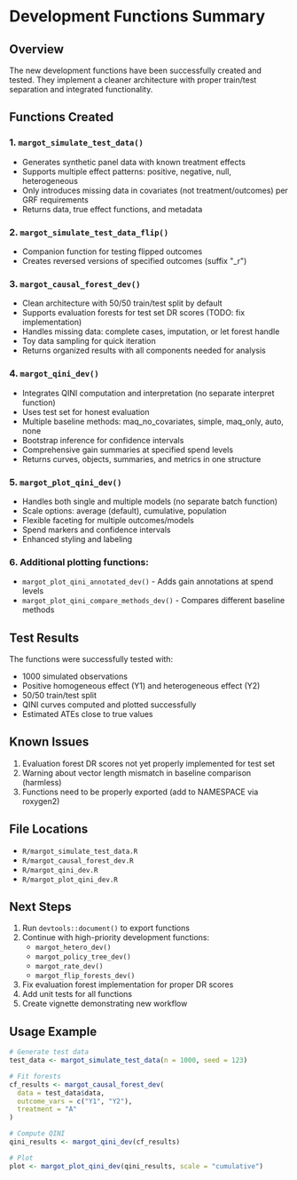 # Development Functions Summary

## Overview
The new development functions have been successfully created and tested. They implement a cleaner architecture with proper train/test separation and integrated functionality.

## Functions Created

### 1. `margot_simulate_test_data()`
- Generates synthetic panel data with known treatment effects
- Supports multiple effect patterns: positive, negative, null, heterogeneous
- Only introduces missing data in covariates (not treatment/outcomes) per GRF requirements
- Returns data, true effect functions, and metadata

### 2. `margot_simulate_test_data_flip()`
- Companion function for testing flipped outcomes
- Creates reversed versions of specified outcomes (suffix "_r")

### 3. `margot_causal_forest_dev()`
- Clean architecture with 50/50 train/test split by default
- Supports evaluation forests for test set DR scores (TODO: fix implementation)
- Handles missing data: complete cases, imputation, or let forest handle
- Toy data sampling for quick iteration
- Returns organized results with all components needed for analysis

### 4. `margot_qini_dev()`
- Integrates QINI computation and interpretation (no separate interpret function)
- Uses test set for honest evaluation
- Multiple baseline methods: maq_no_covariates, simple, maq_only, auto, none
- Bootstrap inference for confidence intervals
- Comprehensive gain summaries at specified spend levels
- Returns curves, objects, summaries, and metrics in one structure

### 5. `margot_plot_qini_dev()`
- Handles both single and multiple models (no separate batch function)
- Scale options: average (default), cumulative, population
- Flexible faceting for multiple outcomes/models
- Spend markers and confidence intervals
- Enhanced styling and labeling

### 6. Additional plotting functions:
- `margot_plot_qini_annotated_dev()` - Adds gain annotations at spend levels
- `margot_plot_qini_compare_methods_dev()` - Compares different baseline methods

## Test Results

The functions were successfully tested with:
- 1000 simulated observations
- Positive homogeneous effect (Y1) and heterogeneous effect (Y2)
- 50/50 train/test split
- QINI curves computed and plotted successfully
- Estimated ATEs close to true values

## Known Issues

1. Evaluation forest DR scores not yet properly implemented for test set
2. Warning about vector length mismatch in baseline comparison (harmless)
3. Functions need to be properly exported (add to NAMESPACE via roxygen2)

## File Locations

- `R/margot_simulate_test_data.R`
- `R/margot_causal_forest_dev.R`
- `R/margot_qini_dev.R`
- `R/margot_plot_qini_dev.R`

## Next Steps

1. Run `devtools::document()` to export functions
2. Continue with high-priority development functions:
   - `margot_hetero_dev()`
   - `margot_policy_tree_dev()`
   - `margot_rate_dev()`
   - `margot_flip_forests_dev()`
3. Fix evaluation forest implementation for proper DR scores
4. Add unit tests for all functions
5. Create vignette demonstrating new workflow

## Usage Example

```r
# Generate test data
test_data <- margot_simulate_test_data(n = 1000, seed = 123)

# Fit forests
cf_results <- margot_causal_forest_dev(
  data = test_data$data,
  outcome_vars = c("Y1", "Y2"),
  treatment = "A"
)

# Compute QINI
qini_results <- margot_qini_dev(cf_results)

# Plot
plot <- margot_plot_qini_dev(qini_results, scale = "cumulative")
```